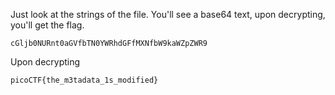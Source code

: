 Just look at the strings of the file. You'll see a base64 text, upon decrypting, you'll get the flag.

```
cGljb0NURnt0aGVfbTN0YWRhdGFfMXNfbW9kaWZpZWR9
```

Upon decrypting

```
picoCTF{the_m3tadata_1s_modified}
```
